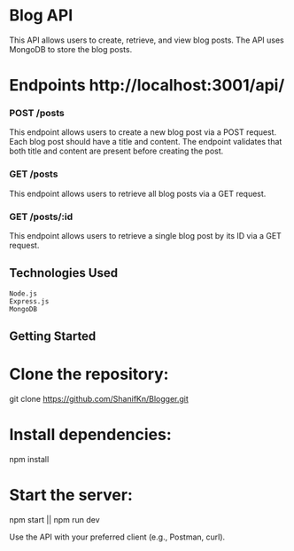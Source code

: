 # Blog API

This API allows users to create, retrieve, and view blog posts. The API uses MongoDB to store the blog posts.

# Endpoints http://localhost:3001/api/
### POST /posts

This endpoint allows users to create a new blog post via a POST request. Each blog post should have a title and content. The endpoint validates that both title and content are present before creating the post.

### GET /posts

This endpoint allows users to retrieve all blog posts via a GET request.

### GET /posts/:id

This endpoint allows users to retrieve a single blog post by its ID via a GET request.


## Technologies Used

    Node.js
    Express.js
    MongoDB


## Getting Started

# Clone the repository:
git clone https://github.com/ShanifKn/Blogger.git

# Install dependencies:

npm install

 # Start the server:
 
npm start ||
npm run dev 

 Use the API with your preferred client (e.g., Postman, curl).
